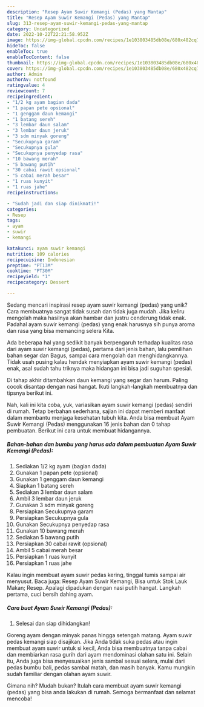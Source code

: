 ```yaml
---
description: "Resep Ayam Suwir Kemangi (Pedas) yang Mantap"
title: "Resep Ayam Suwir Kemangi (Pedas) yang Mantap"
slug: 313-resep-ayam-suwir-kemangi-pedas-yang-mantap
category: Uncategorized
date: 2022-10-22T22:21:58.952Z
image: https://img-global.cpcdn.com/recipes/1e103803485db08e/680x482cq70/ayam-suwir-kemangi-pedas-foto-resep-utama.jpg
hideToc: false
enableToc: true
enableTocContent: false
thumbnail: https://img-global.cpcdn.com/recipes/1e103803485db08e/680x482cq70/ayam-suwir-kemangi-pedas-foto-resep-utama.jpg
cover: https://img-global.cpcdn.com/recipes/1e103803485db08e/680x482cq70/ayam-suwir-kemangi-pedas-foto-resep-utama.jpg
author: Admin
authorAv: notfound
ratingvalue: 4
reviewcount: 7
recipeingredient:
- "1/2 kg ayam bagian dada"
- "1 papan pete opsional"
- "1 genggam daun kemangi"
- "1 batang sereh"
- "3 lembar daun salam"
- "3 lembar daun jeruk"
- "3 sdm minyak goreng"
- "Secukupnya garam"
- "Secukupnya gula"
- "Secukupnya penyedap rasa"
- "10 bawang merah"
- "5 bawang putih"
- "30 cabai rawit opsional"
- "5 cabai merah besar"
- "1 ruas kunyit"
- "1 ruas jahe"
recipeinstructions:

- "Sudah jadi dan siap dinikmati!"
categories:
- Resep
tags:
- ayam
- suwir
- kemangi

katakunci: ayam suwir kemangi 
nutrition: 109 calories
recipecuisine: Indonesian
preptime: "PT13M"
cooktime: "PT30M"
recipeyield: "1"
recipecategory: Dessert

---
```





Sedang mencari inspirasi resep ayam suwir kemangi (pedas) yang unik? Cara membuatnya sangat tidak susah dan tidak juga mudah. Jika keliru mengolah maka hasilnya akan hambar dan justru cenderung tidak enak. Padahal ayam suwir kemangi (pedas) yang enak harusnya sih punya aroma dan rasa yang bisa memancing selera Kita.





Ada beberapa hal yang sedikit banyak berpengaruh terhadap kualitas rasa dari ayam suwir kemangi (pedas), pertama dari jenis bahan, lalu pemilihan bahan segar dan Bagus, sampai cara mengolah dan menghidangkannya. Tidak usah pusing kalau hendak menyiapkan ayam suwir kemangi (pedas) enak,      asal sudah tahu triknya maka hidangan ini bisa jadi suguhan spesial.














Di tahap akhir ditambahkan daun kemangi yang segar dan harum. Paling cocok disantap dengan nasi hangat. Ikuti langkah-langkah membuatnya dan tipsnya berikut ini.






Nah, kali ini kita coba, yuk, variasikan ayam suwir kemangi (pedas) sendiri di rumah. Tetap berbahan sederhana, sajian ini dapat memberi manfaat dalam membantu menjaga kesehatan tubuh kita. Anda bisa membuat Ayam Suwir Kemangi (Pedas) menggunakan 16 jenis bahan dan 0 tahap pembuatan. Berikut ini cara untuk membuat hidangannya.

<!--inarticleads1-->

##### Bahan-bahan dan bumbu yang harus ada dalam pembuatan Ayam Suwir Kemangi (Pedas):

1. Sediakan 1/2 kg ayam (bagian dada)
1. Gunakan 1 papan pete (opsional)
1. Gunakan 1 genggam daun kemangi
1. Siapkan 1 batang sereh
1. Sediakan 3 lembar daun salam
1. Ambil 3 lembar daun jeruk
1. Gunakan 3 sdm minyak goreng
1. Persiapkan Secukupnya garam
1. Persiapkan Secukupnya gula
1. Gunakan Secukupnya penyedap rasa
1. Gunakan 10 bawang merah
1. Sediakan 5 bawang putih
1. Persiapkan 30 cabai rawit (opsional)
1. Ambil 5 cabai merah besar
1. Persiapkan 1 ruas kunyit
1. Persiapkan 1 ruas jahe


Kalau ingin membuat ayam suwir pedas kering, tinggal tumis sampai air menyusut. Baca juga: Resep Ayam Suwir Kemangi, Bisa untuk Stok Lauk Makan; Resep. Apalagi dipadukan dengan nasi putih hangat. Langkah pertama, cuci bersih dahing ayam. 

<!--inarticleads2-->

##### Cara buat Ayam Suwir Kemangi (Pedas):


1. Selesai dan siap dihidangkan!

Goreng ayam dengan minyak panas hingga setengah matang. Ayam suwir pedas kemangi siap disajikan. Jika Anda tidak suka pedas atau ingin membuat ayam suwir untuk si kecil, Anda bisa membuatnya tanpa cabai dan membiarkan rasa gurih dari ayam mendominasi olahan satu ini. Selain itu, Anda juga bisa menyesuaikan jenis sambal sesuai selera, mulai dari pedas bumbu bali, pedas sambal matah, dan masih banyak. Kamu mungkin sudah familiar dengan olahan ayam suwir. 

Gimana nih? Mudah bukan? Itulah cara membuat ayam suwir kemangi (pedas) yang bisa anda lakukan di rumah. Semoga bermanfaat dan selamat mencoba!
